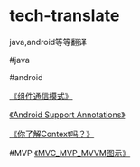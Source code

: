 # tech-translate
java,android等等翻译

#java



#android

[《组件通信模式》](./android/Communication_patterns_for_application_components.md)

[《Android Support Annotations》](./android/AndroidSupportAnnotations.md)

[《你了解Context吗？》](./android/Context-What_Context.md)

#MVP
[《MVC_MVP_MVVM图示》](./mvp/MVC_MVP_MVVM图示.md)